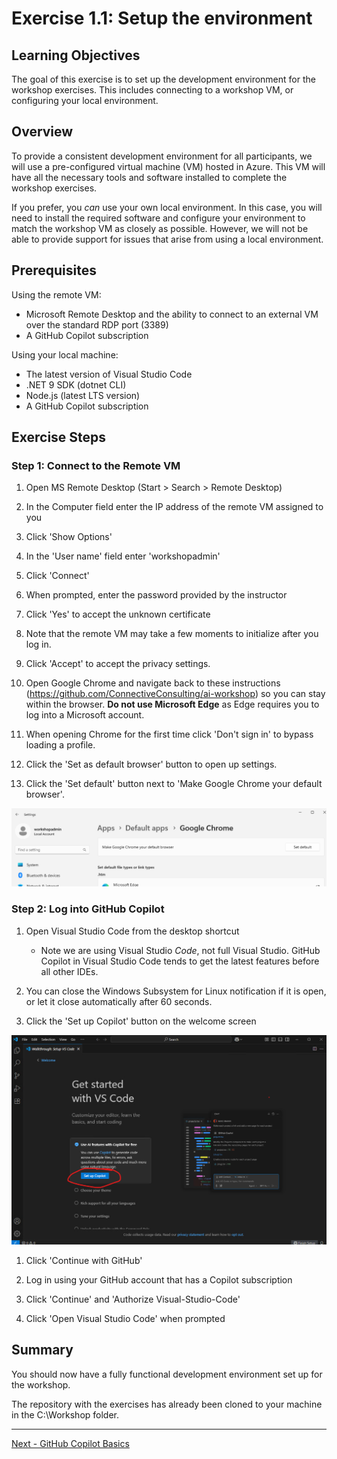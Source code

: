 # Exercise 1.1: Setup the environment

## Learning Objectives

The goal of this exercise is to set up the development environment for the workshop exercises. This includes connecting to a workshop VM, or configuring your local environment.

## Overview

To provide a consistent development environment for all participants, we will use a pre-configured virtual machine (VM) hosted in Azure. This VM will have all the necessary tools and software installed to complete the workshop exercises.

If you prefer, you *can* use your own local environment. In this case, you will need to install the required software and configure your environment to match the workshop VM as closely as possible. However, we will not be able to provide support for issues that arise from using a local environment.

## Prerequisites

Using the remote VM:
- Microsoft Remote Desktop and the ability to connect to an external VM over the standard RDP port (3389)
- A GitHub Copilot subscription

Using your local machine:
- The latest version of Visual Studio Code
- .NET 9 SDK (dotnet CLI)
- Node.js (latest LTS version)
- A GitHub Copilot subscription

## Exercise Steps

### Step 1: Connect to the Remote VM

1. Open MS Remote Desktop (Start > Search > Remote Desktop)

1. In the Computer field enter the IP address of the remote VM assigned to you

1. Click 'Show Options'

1. In the 'User name' field enter 'workshopadmin'

1. Click 'Connect'

1. When prompted, enter the password provided by the instructor

1. Click 'Yes' to accept the unknown certificate

1. Note that the remote VM may take a few moments to initialize after you log in.

1. Click 'Accept' to accept the privacy settings.

1. Open Google Chrome and navigate back to these instructions (https://github.com/ConnectiveConsulting/ai-workshop) so you can stay within the browser. **Do not use Microsoft Edge** as Edge requires you to log into a Microsoft account.

1. When opening Chrome for the first time click 'Don't sign in' to bypass loading a profile.

1. Click the 'Set as default browser' button to open up settings.

1. Click the 'Set default' button next to 'Make Google Chrome your default browser'.

![alt text](image.png)

### Step 2: Log into GitHub Copilot

1. Open Visual Studio Code from the desktop shortcut
    - Note we are using Visual Studio *Code*, not full Visual Studio. GitHub Copilot in Visual Studio Code tends to get the latest features before all other IDEs.

1. You can close the Windows Subsystem for Linux notification if it is open, or let it close automatically after 60 seconds.

1. Click the 'Set up Copilot' button on the welcome screen

![alt text](image-2.png)

1. Click 'Continue with GitHub'

1. Log in using your GitHub account that has a Copilot subscription

1. Click 'Continue' and 'Authorize Visual-Studio-Code'

1. Click 'Open Visual Studio Code' when prompted

## Summary

You should now have a fully functional development environment set up for the workshop.

The repository with the exercises has already been cloned to your machine in the C:\Workshop folder.

---

[Next - GitHub Copilot Basics](../2.1-copilot-basics/README.md)

